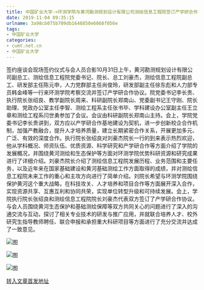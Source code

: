```yaml
---
title: 中国矿业大学->环测学院与黄河勘测规划设计有限公司测绘信息工程院签订产学研合作协议 | cumt.net.cn
date: 2019-11-04 09:35:15
urlname: 3a98cb075b709db1648850e6068f056e
tags: 
- 中国矿业大学
categories:
- cumt.net.cn
- 中国矿业大学
---
```

签约座谈会现场签约仪式与会人员合影10月31日上午，黄河勘测规划设计有限公司副总工、测绘信息工程院党委书记、院长、总工刘豪杰，测绘信息工程院副总工、研发部主任陈元申，人力党群部主任尚俊玲，研发部副主任徐东彪和人力部专员韩金峰等一行来环测学院考察交流并签订产学研合作协议。院党委书记李长贵、执行院长张绍良、教学副院长周来、科研副院长郑南山、党委副书记王守刚、院长助理、党政办公室主任李智、测绘工程系主任张书毕、学科建设办公室副主任王立章和测绘工程系闫世勇参加了会议。会议由科研副院长郑南山主持。会上，学院党委书记李长贵讲到，双方应以产学研合作基地建设为契机，进一步创新校企合作机制，加强产教融合，提升人才培养质量，建立长期紧密合作关系，开展更加多元、广泛、有效的深度合作。执行院长张绍良对刘豪杰院长一行的到来表示热烈欢迎，他从学科概况、师资队伍、优质资源、科学研究和产学研合作等方面介绍了学院的发展概况，并围绕黄河测绘和生态保护等方面对环测学院优势科研资源和研究成果进行了详细介绍。刘豪杰院长介绍了测绘信息工程院发展历程、业务范围和主要任务，以及近年来在国家基础建设和黄河基础测绘工作方面取得的成绩，并对测绘信息工程院未来工作的重心和主攻方向进行了简单介绍。刘院长希望与环测学院围绕保护黄河这个重大战略，在科技攻关、人才培养和项目合作等方面展开深入合作，实现资源共享、互惠互利和协同共荣，实现单位转型升级和可持续发展。会上，学院执行院长张绍良和测绘信息工程院院长刘豪杰代表双方签订了产学研合作协议。与会人员围绕黄河生态保护和基础测绘保障等双方共同关心的问题进行了深入的沟通交流与互动，探讨了相关专业技术的研发与推广应用，并就联合培养人才、校外研究生指导教师聘任、联合申报和承担重大科研项目等方面进行了充分交流并达成了一致意见。

![图](http://xwzx.cumt.edu.cn/_upload/article/images/68/63/433115fc4610aefe5b71f2fe9a47/93989fe3-ba44-4f9d-9b8f-1f88866985ea.jpg)

![图](http://xwzx.cumt.edu.cn/_upload/article/images/68/63/433115fc4610aefe5b71f2fe9a47/ce0e88f1-12f8-4f5b-ac48-b50c3fc96810.jpg)

![图](http://xwzx.cumt.edu.cn/_upload/article/images/68/63/433115fc4610aefe5b71f2fe9a47/6385e584-f03f-4a7a-8019-34cbf658858a.jpg)

[转入文章首发地址](http://xwzx.cumt.edu.cn/5c/4a/c523a547914/page.htm)